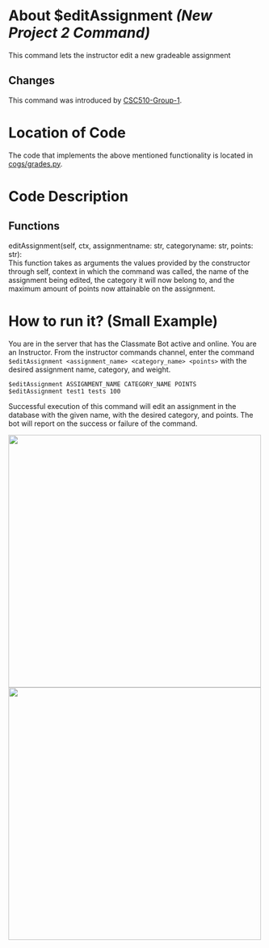 # About $editAssignment _(New Project 2 Command)_
This command lets the instructor edit a new gradeable assignment
## Changes

This command was introduced by [CSC510-Group-1](https://github.com/nfoster1492/ClassMateBot-1/).

# Location of Code
The code that implements the above mentioned functionality is located in [cogs/grades.py](https://github.com/maddaicita/ClassMateBot-1.1/blob/main/cogs/assignments.py).

# Code Description
## Functions
editAssignment(self, ctx, assignmentname: str, categoryname: str, points: str): <br>
This function takes as arguments the values provided by the constructor through self, context in which the command was called, the name of the assignment being edited, the category it will now belong to, and the maximum amount of points now attainable on the assignment.

# How to run it? (Small Example)
You are in the server that has the Classmate Bot active and online. You are an Instructor. From the instructor commands channel, enter the command `$editAssignment <assignment_name> <category_name> <points>` with the desired assignment name, category, and weight.

```
$editAssignment ASSIGNMENT_NAME CATEGORY_NAME POINTS
$editAssignment test1 tests 100
```
Successful execution of this command will edit an assignment in the database with the given name, with the desired category, and points. The bot will report on the success or failure of the command.

<img src="https://github.com/maddaicita/ClassMateBot-1.1/blob/main/data/proj2media/editAssignmentHelp.PNG?raw=true" width="500">

<img src="https://github.com/maddaicita/ClassMateBot-1.1/blob/main/data/proj2media/editAssignment.PNG?raw=true" width="500">